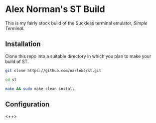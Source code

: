 # Alex Norman's ST Build

This is my fairly stock build of the Suckless terminal emulator, *Simple Terminal*.

## Installation

Clone this repo into a suitable directory in which you plan to make your build of ST.

```sh
git clone https://github.com/Aarleks/st.git

cd st

make && sudo make clean install
```

## Configuration

<++>


